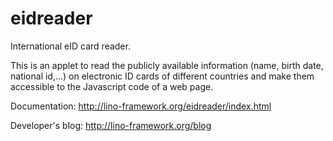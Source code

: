 eidreader
=========

International eID card reader.

This is an applet to read the publicly available information 
(name, birth date, national id,...) 
on electronic ID cards of different countries and make them accessible 
to the Javascript code of a web page.

Documentation: http://lino-framework.org/eidreader/index.html

Developer's blog: http://lino-framework.org/blog
